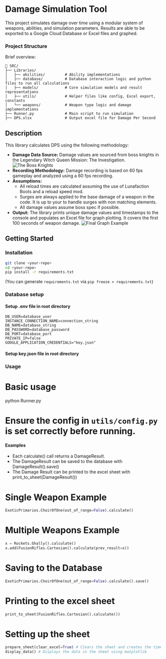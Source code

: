 # Damage Simulation Tool

This project simulates damage over time using a modular system of weapons, abilities, and simulation parameters. Results are able to be exported to a Google Cloud Database or Excel files and graphed.

### Project Structure
Brief overview:
```
📁 SRC/
├── Libraries/             
│   ├── abilities/         # Ability implementations
│   ├── database/          # Database interaction logic and python files to run all calculations
│   ├── models/            # Core simulation models and result representations
│   ├── utils/             # Helper files like config, Excel export, constants
│   └── weapons/           # Weapon type logic and damage implementations
├── Runner.py              # Main script to run simulation
├── DPS.xlsx               # Output excel file for Damage Per Second
```
## Description

This library calculates DPS using the following methodology:
- **Damage Data Source:** Damage values are sourced from boss knights in the Legendary Witch Queen Mission: The Investigation.
  ![The Boss Knights](https://github.com/carterdr/DPSGRAPHERLIBRARY/assets/113926029/af30bec6-d400-4c3e-9b88-f38b8811381c)
- **Recording Methodology:** Damage recording is based on 60 fps gameplay and analyzed using a 60 fps recording.
- **Assumptions:**
  -   All reload times are calculated assuming the use of Lunafaction Boots and a reload speed mod.
  -   Surges are always applied to the base damage of a weapon in the code. It is up to your to handle surges with non matching elements.
  -   All damage values assume boss spec if possible.
- **Output:** The library prints unique damage values and timestamps to the console and populates an Excel file for graph plotting. It covers the first 100 seconds of weapon damage.
  ![Final Graph Example](https://github.com/carterdr/DPSGRAPHERLIBRARY/assets/113926029/7131c2f8-d6a8-4255-a651-a5bf12b6523c)




## Getting Started

### Installation
```bash
git clone <your-repo>
cd <your-repo>
pip install -r requirements.txt
```
(You can generate `requirements.txt` via `pip freeze > requirements.txt`)


### Database setup
#### Setup .env file in root directory
```
DB_USER=database_user
INSTANCE_CONNECTION_NAME=connection_string
DB_NAME=database_string
DB_PASSWORD=database_password
DB_PORT=database_port
PRIVATE_IP=false
GOOGLE_APPLICATION_CREDENTIALS="key.json"
```
#### Setup key.json file in root directory


### Usage
# Basic usage
python Runner.py

# Ensure the config in `utils/config.py` is set correctly before running.

#### Examples
- Each calculate() call returns a DamageResult.
- The DamageResult can be saved to the database with DamageResult().save()
- The Damage Result can be printed to the excel sheet with print_to_sheet(DamageResult())

# Single Weapon Example
```python
ExoticPrimaries.ChoirOfOne(out_of_range=False).calculate()
```

# Multiple Weapons Example
```python
x = Rockets.Ghally().calculate()
x.add(FusionRifles.Cartesian().calculate(prev_result=x))
```
# Saving to the Database
```python
ExoticPrimaries.ChoirOfOne(out_of_range=False).calculate().save()
```

# Printing to the excel sheet
```python
print_to_sheet(FusionRifles.Cartesian().calculate())
```

# Setting up the sheet
```python
prepare_sheet(clear_excel=True) # Clears the sheet and creates the time column
display_data() # Displays the data in the sheet using matplotlib
```
